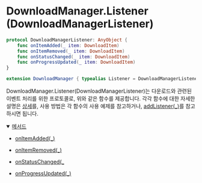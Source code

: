 # DownloadManager.Listener (DownloadManagerListener)

```swift
protocol DownloadManagerListener: AnyObject {
    func onItemAdded(_ item: DownloadItem)
    func onItemRemoved(_ item: DownloadItem)
    func onStatusChanged(_ item: DownloadItem)
    func onProgressUpdated(_ item: DownloadItem)
}

extension DownloadManager { typealias Listener = DownloadManagerListener }
```

DownloadManager.Listener(DownloadManagerListener)는 다운로드와 관련된 이벤트 처리를 위한 프로토콜로, 위와 같은 함수를 제공합니다. 각각 함수에 대한 자세한 설명은 [상세](./details.md)를, 사용 방법은 각 함수의 사용 예제를 참고하거나, [addListener(_)](../../class/download-manager/details.md#addlistener_)를 참고하시면 됩니다.

<details open>
<summary>
    <a href="./details.md#메서드">메서드</a>
</summary>

- [onItemAdded(_)](./details.md#onitemadded_)

- [onItemRemoved(_)](./details.md#onitemremoved_)

- [onStatusChanged(_](./details.md#onstatuschanged_)

- [onProgressUpdated(_)](./details.md#onprogressupdated_)

</details>